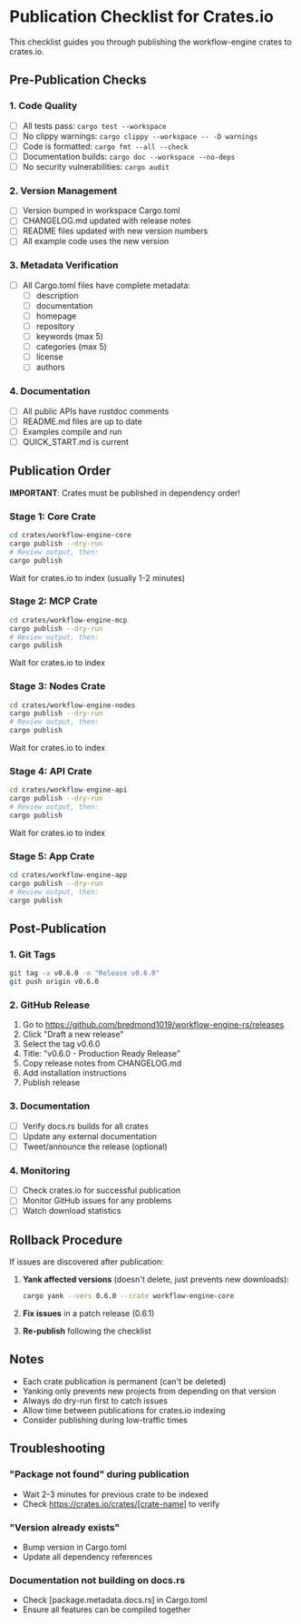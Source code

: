 # Publication Checklist for Crates.io

This checklist guides you through publishing the workflow-engine crates to crates.io.

## Pre-Publication Checks

### 1. Code Quality
- [ ] All tests pass: `cargo test --workspace`
- [ ] No clippy warnings: `cargo clippy --workspace -- -D warnings`
- [ ] Code is formatted: `cargo fmt --all --check`
- [ ] Documentation builds: `cargo doc --workspace --no-deps`
- [ ] No security vulnerabilities: `cargo audit`

### 2. Version Management
- [ ] Version bumped in workspace Cargo.toml
- [ ] CHANGELOG.md updated with release notes
- [ ] README files updated with new version numbers
- [ ] All example code uses the new version

### 3. Metadata Verification
- [ ] All Cargo.toml files have complete metadata:
  - [ ] description
  - [ ] documentation
  - [ ] homepage
  - [ ] repository
  - [ ] keywords (max 5)
  - [ ] categories (max 5)
  - [ ] license
  - [ ] authors

### 4. Documentation
- [ ] All public APIs have rustdoc comments
- [ ] README.md files are up to date
- [ ] Examples compile and run
- [ ] QUICK_START.md is current

## Publication Order

**IMPORTANT**: Crates must be published in dependency order!

### Stage 1: Core Crate
```bash
cd crates/workflow-engine-core
cargo publish --dry-run
# Review output, then:
cargo publish
```
Wait for crates.io to index (usually 1-2 minutes)

### Stage 2: MCP Crate
```bash
cd crates/workflow-engine-mcp
cargo publish --dry-run
# Review output, then:
cargo publish
```
Wait for crates.io to index

### Stage 3: Nodes Crate
```bash
cd crates/workflow-engine-nodes
cargo publish --dry-run
# Review output, then:
cargo publish
```
Wait for crates.io to index

### Stage 4: API Crate
```bash
cd crates/workflow-engine-api
cargo publish --dry-run
# Review output, then:
cargo publish
```
Wait for crates.io to index

### Stage 5: App Crate
```bash
cd crates/workflow-engine-app
cargo publish --dry-run
# Review output, then:
cargo publish
```

## Post-Publication

### 1. Git Tags
```bash
git tag -a v0.6.0 -m "Release v0.6.0"
git push origin v0.6.0
```

### 2. GitHub Release
1. Go to https://github.com/bredmond1019/workflow-engine-rs/releases
2. Click "Draft a new release"
3. Select the tag v0.6.0
4. Title: "v0.6.0 - Production Ready Release"
5. Copy release notes from CHANGELOG.md
6. Add installation instructions
7. Publish release

### 3. Documentation
- [ ] Verify docs.rs builds for all crates
- [ ] Update any external documentation
- [ ] Tweet/announce the release (optional)

### 4. Monitoring
- [ ] Check crates.io for successful publication
- [ ] Monitor GitHub issues for any problems
- [ ] Watch download statistics

## Rollback Procedure

If issues are discovered after publication:

1. **Yank affected versions** (doesn't delete, just prevents new downloads):
   ```bash
   cargo yank --vers 0.6.0 --crate workflow-engine-core
   ```

2. **Fix issues** in a patch release (0.6.1)

3. **Re-publish** following the checklist

## Notes

- Each crate publication is permanent (can't be deleted)
- Yanking only prevents new projects from depending on that version
- Always do dry-run first to catch issues
- Allow time between publications for crates.io indexing
- Consider publishing during low-traffic times

## Troubleshooting

### "Package not found" during publication
- Wait 2-3 minutes for previous crate to be indexed
- Check https://crates.io/crates/[crate-name] to verify

### "Version already exists"
- Bump version in Cargo.toml
- Update all dependency references

### Documentation not building on docs.rs
- Check [package.metadata.docs.rs] in Cargo.toml
- Ensure all features can be compiled together
